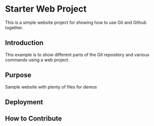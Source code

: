 # Starter Web Project

This is a simple website project for showing how to use Git and Github together. 

## Introduction

This example is to show different parts of the Git repository and various commands using a web project.

## Purpose

Sample website with plenty of files for demos

## Deployment

## How to Contribute